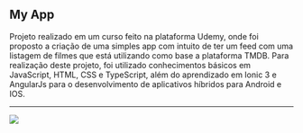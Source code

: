 ## My App
Projeto realizado em um curso feito na plataforma Udemy, onde foi proposto a criação de uma simples app com intuito de ter um feed com uma listagem de filmes que está utilizando como base a plataforma TMDB. Para realização deste projeto, foi utilizado conhecimentos básicos em JavaScript, HTML, CSS e TypeScript, além do aprendizado em Ionic 3 e AngularJs para o desenvolvimento de aplicativos híbridos para Android e IOS.

---

<img src="gif/projetoIonic.gif">

##
